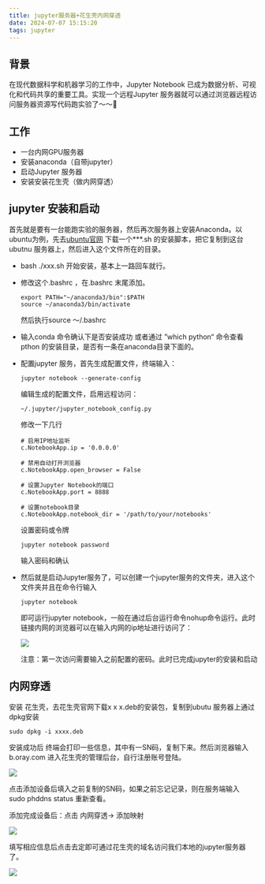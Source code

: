 ```yaml
---
title: jupyter服务器+花生壳内网穿透
date: 2024-07-07 15:15:20
tags: jupyter
---
```






## 背景



在现代数据科学和机器学习的工作中，Jupyter Notebook 已成为数据分析、可视化和代码共享的重要工具。实现一个远程Jupyter 服务器就可以通过浏览器远程访问服务器资源写代码跑实验了～～🚀



## 工作

+ 一台内网GPU服务器
+ 安装anaconda（自带jupyter）
+ 启动Jupyter 服务器
+ 安装安装花生壳（做内网穿透）



## jupyter 安装和启动

首先就是要有一台能跑实验的服务器，然后再次服务器上安装Anaconda。以ubuntu为例，先去<a href='https://www.anaconda.com/'>ubuntu官网</a> 下载一个***.sh 的安装脚本，把它复制到这台ubutnu 服务器上，然后进入这个文件所在的目录。

+ bash ./xxx.sh 开始安装，基本上一路回车就行。

+ 修改这个.bashrc  ，在.bashrc 末尾添加。

  ```
  export PATH="~/anaconda3/bin":$PATH
  source ~/anaconda3/bin/activate
  ```

  然后执行source ～/.bashrc

+ 输入conda 命令确认下是否安装成功 或者通过 ”which python“ 命令查看pthon 的安装目录，是否有一条在anaconda目录下面的。

+ 配置jupyter 服务，首先生成配置文件，终端输入：

  ```
  jupyter notebook --generate-config
  ```

  编辑生成的配置文件，启用远程访问：

  ```
  ~/.jupyter/jupyter_notebook_config.py
  ```

  修改一下几行

  ```
  # 启用IP地址监听
  c.NotebookApp.ip = '0.0.0.0'
  
  # 禁用自动打开浏览器
  c.NotebookApp.open_browser = False
  
  # 设置Jupyter Notebook的端口
  c.NotebookApp.port = 8888
  
  # 设置notebook目录
  c.NotebookApp.notebook_dir = '/path/to/your/notebooks'
  
  ```

  设置密码或令牌

  ```
  jupyter notebook password
  ```

  输入密码和确认

+ 然后就是启动Jupyter服务了，可以创建一个jupyter服务的文件夹，进入这个文件夹并且在命令行输入

  ```
  jupyter notebook
  ```

  即可运行jupyter notebook，一般在通过后台运行命令nohup命令运行。此时链接内网的浏览器可以在输入内网的ip地址进行访问了：

  <img src='https://test-1301661941.cos.ap-nanjing.myqcloud.com/%E8%BF%B7%E5%AE%AB.png'/>

  注意：第一次访问需要输入之前配置的密码。此时已完成jupyter的安装和启动



## 内网穿透

安装 花生壳，去花生壳官网下载x x x.deb的安装包，复制到ubutu 服务器上通过dpkg安装

```
sudo dpkg -i xxxx.deb
```

安装成功后 终端会打印一些信息，其中有一SN码，复制下来。然后浏览器输入 b.oray.com 进入花生壳的管理后台，自行注册账号登陆。

<img src='https://test-1301661941.cos.ap-nanjing.myqcloud.com/WX20240707-160632.png'/>

点击添加设备后填入之前复制的SN码，如果之前忘记记录，则在服务端输入 sudo phddns status  重新查看。

添加完成设备后：点击 内网穿透-> 添加映射

<img src='https://test-1301661941.cos.ap-nanjing.myqcloud.com/WX20240707-161211.png'/>

填写相应信息后点击去定即可通过花生壳的域名访问我们本地的jupyter服务器了。

<img src='https://test-1301661941.cos.ap-nanjing.myqcloud.com/jp.png'/>


